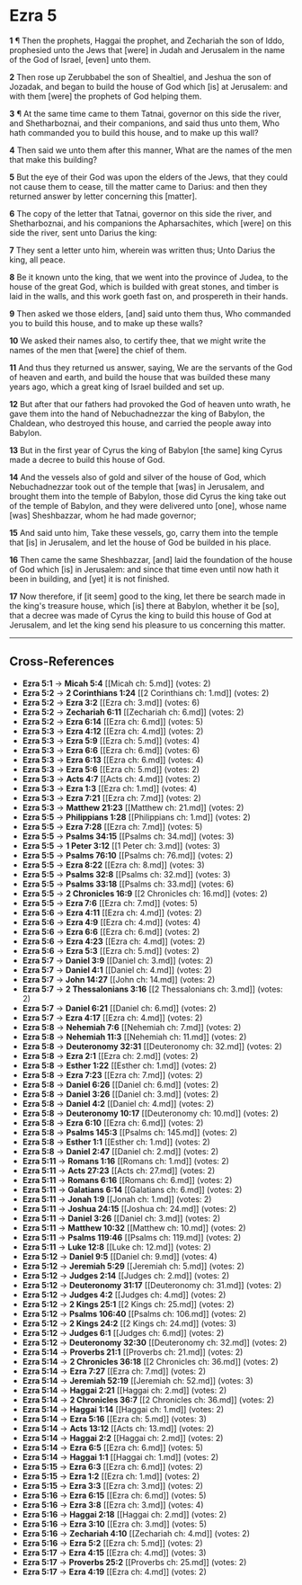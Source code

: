 # Ezra 5

**1** ¶ Then the prophets, Haggai the prophet, and Zechariah the son of Iddo, prophesied unto the Jews that [were] in Judah and Jerusalem in the name of the God of Israel, [even] unto them.

**2** Then rose up Zerubbabel the son of Shealtiel, and Jeshua the son of Jozadak, and began to build the house of God which [is] at Jerusalem: and with them [were] the prophets of God helping them.

**3** ¶ At the same time came to them Tatnai, governor on this side the river, and Shetharboznai, and their companions, and said thus unto them, Who hath commanded you to build this house, and to make up this wall?

**4** Then said we unto them after this manner, What are the names of the men that make this building?

**5** But the eye of their God was upon the elders of the Jews, that they could not cause them to cease, till the matter came to Darius: and then they returned answer by letter concerning this [matter].

**6** The copy of the letter that Tatnai, governor on this side the river, and Shetharboznai, and his companions the Apharsachites, which [were] on this side the river, sent unto Darius the king:

**7** They sent a letter unto him, wherein was written thus; Unto Darius the king, all peace.

**8** Be it known unto the king, that we went into the province of Judea, to the house of the great God, which is builded with great stones, and timber is laid in the walls, and this work goeth fast on, and prospereth in their hands.

**9** Then asked we those elders, [and] said unto them thus, Who commanded you to build this house, and to make up these walls?

**10** We asked their names also, to certify thee, that we might write the names of the men that [were] the chief of them.

**11** And thus they returned us answer, saying, We are the servants of the God of heaven and earth, and build the house that was builded these many years ago, which a great king of Israel builded and set up.

**12** But after that our fathers had provoked the God of heaven unto wrath, he gave them into the hand of Nebuchadnezzar the king of Babylon, the Chaldean, who destroyed this house, and carried the people away into Babylon.

**13** But in the first year of Cyrus the king of Babylon [the same] king Cyrus made a decree to build this house of God.

**14** And the vessels also of gold and silver of the house of God, which Nebuchadnezzar took out of the temple that [was] in Jerusalem, and brought them into the temple of Babylon, those did Cyrus the king take out of the temple of Babylon, and they were delivered unto [one], whose name [was] Sheshbazzar, whom he had made governor;

**15** And said unto him, Take these vessels, go, carry them into the temple that [is] in Jerusalem, and let the house of God be builded in his place.

**16** Then came the same Sheshbazzar, [and] laid the foundation of the house of God which [is] in Jerusalem: and since that time even until now hath it been in building, and [yet] it is not finished.

**17** Now therefore, if [it seem] good to the king, let there be search made in the king's treasure house, which [is] there at Babylon, whether it be [so], that a decree was made of Cyrus the king to build this house of God at Jerusalem, and let the king send his pleasure to us concerning this matter.

---

## Cross-References

- **Ezra 5:1** → **Micah 5:4** [[Micah ch: 5.md]] (votes: 2)
- **Ezra 5:2** → **2 Corinthians 1:24** [[2 Corinthians ch: 1.md]] (votes: 2)
- **Ezra 5:2** → **Ezra 3:2** [[Ezra ch: 3.md]] (votes: 6)
- **Ezra 5:2** → **Zechariah 6:11** [[Zechariah ch: 6.md]] (votes: 2)
- **Ezra 5:2** → **Ezra 6:14** [[Ezra ch: 6.md]] (votes: 5)
- **Ezra 5:3** → **Ezra 4:12** [[Ezra ch: 4.md]] (votes: 2)
- **Ezra 5:3** → **Ezra 5:9** [[Ezra ch: 5.md]] (votes: 4)
- **Ezra 5:3** → **Ezra 6:6** [[Ezra ch: 6.md]] (votes: 6)
- **Ezra 5:3** → **Ezra 6:13** [[Ezra ch: 6.md]] (votes: 4)
- **Ezra 5:3** → **Ezra 5:6** [[Ezra ch: 5.md]] (votes: 2)
- **Ezra 5:3** → **Acts 4:7** [[Acts ch: 4.md]] (votes: 2)
- **Ezra 5:3** → **Ezra 1:3** [[Ezra ch: 1.md]] (votes: 4)
- **Ezra 5:3** → **Ezra 7:21** [[Ezra ch: 7.md]] (votes: 2)
- **Ezra 5:3** → **Matthew 21:23** [[Matthew ch: 21.md]] (votes: 2)
- **Ezra 5:5** → **Philippians 1:28** [[Philippians ch: 1.md]] (votes: 2)
- **Ezra 5:5** → **Ezra 7:28** [[Ezra ch: 7.md]] (votes: 5)
- **Ezra 5:5** → **Psalms 34:15** [[Psalms ch: 34.md]] (votes: 3)
- **Ezra 5:5** → **1 Peter 3:12** [[1 Peter ch: 3.md]] (votes: 3)
- **Ezra 5:5** → **Psalms 76:10** [[Psalms ch: 76.md]] (votes: 2)
- **Ezra 5:5** → **Ezra 8:22** [[Ezra ch: 8.md]] (votes: 3)
- **Ezra 5:5** → **Psalms 32:8** [[Psalms ch: 32.md]] (votes: 3)
- **Ezra 5:5** → **Psalms 33:18** [[Psalms ch: 33.md]] (votes: 6)
- **Ezra 5:5** → **2 Chronicles 16:9** [[2 Chronicles ch: 16.md]] (votes: 2)
- **Ezra 5:5** → **Ezra 7:6** [[Ezra ch: 7.md]] (votes: 5)
- **Ezra 5:6** → **Ezra 4:11** [[Ezra ch: 4.md]] (votes: 2)
- **Ezra 5:6** → **Ezra 4:9** [[Ezra ch: 4.md]] (votes: 4)
- **Ezra 5:6** → **Ezra 6:6** [[Ezra ch: 6.md]] (votes: 2)
- **Ezra 5:6** → **Ezra 4:23** [[Ezra ch: 4.md]] (votes: 2)
- **Ezra 5:6** → **Ezra 5:3** [[Ezra ch: 5.md]] (votes: 2)
- **Ezra 5:7** → **Daniel 3:9** [[Daniel ch: 3.md]] (votes: 2)
- **Ezra 5:7** → **Daniel 4:1** [[Daniel ch: 4.md]] (votes: 2)
- **Ezra 5:7** → **John 14:27** [[John ch: 14.md]] (votes: 2)
- **Ezra 5:7** → **2 Thessalonians 3:16** [[2 Thessalonians ch: 3.md]] (votes: 2)
- **Ezra 5:7** → **Daniel 6:21** [[Daniel ch: 6.md]] (votes: 2)
- **Ezra 5:7** → **Ezra 4:17** [[Ezra ch: 4.md]] (votes: 2)
- **Ezra 5:8** → **Nehemiah 7:6** [[Nehemiah ch: 7.md]] (votes: 2)
- **Ezra 5:8** → **Nehemiah 11:3** [[Nehemiah ch: 11.md]] (votes: 2)
- **Ezra 5:8** → **Deuteronomy 32:31** [[Deuteronomy ch: 32.md]] (votes: 2)
- **Ezra 5:8** → **Ezra 2:1** [[Ezra ch: 2.md]] (votes: 2)
- **Ezra 5:8** → **Esther 1:22** [[Esther ch: 1.md]] (votes: 2)
- **Ezra 5:8** → **Ezra 7:23** [[Ezra ch: 7.md]] (votes: 2)
- **Ezra 5:8** → **Daniel 6:26** [[Daniel ch: 6.md]] (votes: 2)
- **Ezra 5:8** → **Daniel 3:26** [[Daniel ch: 3.md]] (votes: 2)
- **Ezra 5:8** → **Daniel 4:2** [[Daniel ch: 4.md]] (votes: 2)
- **Ezra 5:8** → **Deuteronomy 10:17** [[Deuteronomy ch: 10.md]] (votes: 2)
- **Ezra 5:8** → **Ezra 6:10** [[Ezra ch: 6.md]] (votes: 2)
- **Ezra 5:8** → **Psalms 145:3** [[Psalms ch: 145.md]] (votes: 2)
- **Ezra 5:8** → **Esther 1:1** [[Esther ch: 1.md]] (votes: 2)
- **Ezra 5:8** → **Daniel 2:47** [[Daniel ch: 2.md]] (votes: 2)
- **Ezra 5:11** → **Romans 1:16** [[Romans ch: 1.md]] (votes: 2)
- **Ezra 5:11** → **Acts 27:23** [[Acts ch: 27.md]] (votes: 2)
- **Ezra 5:11** → **Romans 6:16** [[Romans ch: 6.md]] (votes: 2)
- **Ezra 5:11** → **Galatians 6:14** [[Galatians ch: 6.md]] (votes: 2)
- **Ezra 5:11** → **Jonah 1:9** [[Jonah ch: 1.md]] (votes: 2)
- **Ezra 5:11** → **Joshua 24:15** [[Joshua ch: 24.md]] (votes: 2)
- **Ezra 5:11** → **Daniel 3:26** [[Daniel ch: 3.md]] (votes: 2)
- **Ezra 5:11** → **Matthew 10:32** [[Matthew ch: 10.md]] (votes: 2)
- **Ezra 5:11** → **Psalms 119:46** [[Psalms ch: 119.md]] (votes: 2)
- **Ezra 5:11** → **Luke 12:8** [[Luke ch: 12.md]] (votes: 2)
- **Ezra 5:12** → **Daniel 9:5** [[Daniel ch: 9.md]] (votes: 4)
- **Ezra 5:12** → **Jeremiah 5:29** [[Jeremiah ch: 5.md]] (votes: 2)
- **Ezra 5:12** → **Judges 2:14** [[Judges ch: 2.md]] (votes: 2)
- **Ezra 5:12** → **Deuteronomy 31:17** [[Deuteronomy ch: 31.md]] (votes: 2)
- **Ezra 5:12** → **Judges 4:2** [[Judges ch: 4.md]] (votes: 2)
- **Ezra 5:12** → **2 Kings 25:1** [[2 Kings ch: 25.md]] (votes: 2)
- **Ezra 5:12** → **Psalms 106:40** [[Psalms ch: 106.md]] (votes: 2)
- **Ezra 5:12** → **2 Kings 24:2** [[2 Kings ch: 24.md]] (votes: 3)
- **Ezra 5:12** → **Judges 6:1** [[Judges ch: 6.md]] (votes: 2)
- **Ezra 5:12** → **Deuteronomy 32:30** [[Deuteronomy ch: 32.md]] (votes: 2)
- **Ezra 5:14** → **Proverbs 21:1** [[Proverbs ch: 21.md]] (votes: 2)
- **Ezra 5:14** → **2 Chronicles 36:18** [[2 Chronicles ch: 36.md]] (votes: 2)
- **Ezra 5:14** → **Ezra 7:27** [[Ezra ch: 7.md]] (votes: 2)
- **Ezra 5:14** → **Jeremiah 52:19** [[Jeremiah ch: 52.md]] (votes: 3)
- **Ezra 5:14** → **Haggai 2:21** [[Haggai ch: 2.md]] (votes: 2)
- **Ezra 5:14** → **2 Chronicles 36:7** [[2 Chronicles ch: 36.md]] (votes: 2)
- **Ezra 5:14** → **Haggai 1:14** [[Haggai ch: 1.md]] (votes: 2)
- **Ezra 5:14** → **Ezra 5:16** [[Ezra ch: 5.md]] (votes: 3)
- **Ezra 5:14** → **Acts 13:12** [[Acts ch: 13.md]] (votes: 2)
- **Ezra 5:14** → **Haggai 2:2** [[Haggai ch: 2.md]] (votes: 2)
- **Ezra 5:14** → **Ezra 6:5** [[Ezra ch: 6.md]] (votes: 5)
- **Ezra 5:14** → **Haggai 1:1** [[Haggai ch: 1.md]] (votes: 2)
- **Ezra 5:15** → **Ezra 6:3** [[Ezra ch: 6.md]] (votes: 2)
- **Ezra 5:15** → **Ezra 1:2** [[Ezra ch: 1.md]] (votes: 2)
- **Ezra 5:15** → **Ezra 3:3** [[Ezra ch: 3.md]] (votes: 2)
- **Ezra 5:16** → **Ezra 6:15** [[Ezra ch: 6.md]] (votes: 5)
- **Ezra 5:16** → **Ezra 3:8** [[Ezra ch: 3.md]] (votes: 4)
- **Ezra 5:16** → **Haggai 2:18** [[Haggai ch: 2.md]] (votes: 2)
- **Ezra 5:16** → **Ezra 3:10** [[Ezra ch: 3.md]] (votes: 5)
- **Ezra 5:16** → **Zechariah 4:10** [[Zechariah ch: 4.md]] (votes: 2)
- **Ezra 5:16** → **Ezra 5:2** [[Ezra ch: 5.md]] (votes: 2)
- **Ezra 5:17** → **Ezra 4:15** [[Ezra ch: 4.md]] (votes: 3)
- **Ezra 5:17** → **Proverbs 25:2** [[Proverbs ch: 25.md]] (votes: 2)
- **Ezra 5:17** → **Ezra 4:19** [[Ezra ch: 4.md]] (votes: 2)
